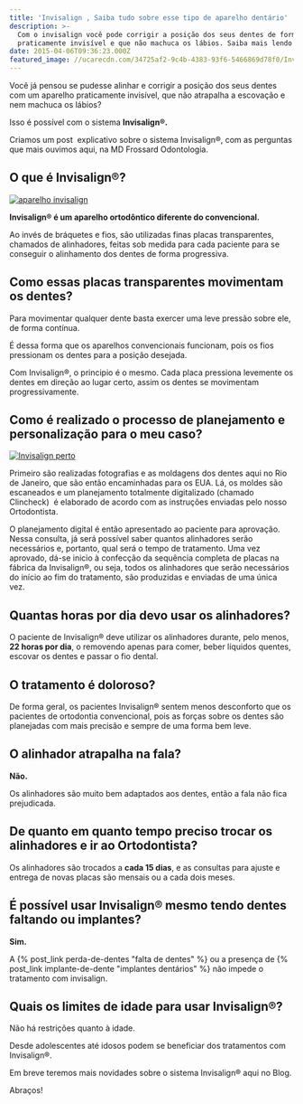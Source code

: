 ```yaml
---
title: 'Invisalign , Saiba tudo sobre esse tipo de aparelho dentário'
description: >-
  Com o invisalign você pode corrigir a posição dos seus dentes de forma
  praticamente invisível e que não machuca os lábios. Saiba mais lendo o texto.
date: 2015-04-06T09:36:23.000Z
featured_image: //ucarecdn.com/34725af2-9c4b-4383-93f6-5466869d78f0/Invisalign.jpg
---
```


Você já pensou se pudesse alinhar e corrigir a posição dos seus dentes com um aparelho praticamente invisível, que não atrapalha a escovação e nem machuca os lábios?

Isso é possível com o sistema **Invisalign®.**

Criamos um post  explicativo sobre o sistema Invisalign®, com as perguntas que mais ouvimos aqui, na MD Frossard Odontologia.

O que é Invisalign®?
--------------------

[![aparelho invisalign](/images/uploads/2015/04/aparelho-invisalign-1024x752.jpg)](//ucarecdn.com/3716881e-9273-4a78-818c-ed52bc1f697e/aparelho-invisalign.jpg)

**Invisalign® é um aparelho ortodôntico diferente do convencional.**

Ao invés de bráquetes e fios, são utilizadas finas placas transparentes, chamados de alinhadores, feitas sob medida para cada paciente para se conseguir o alinhamento dos dentes de forma progressiva.

Como essas placas transparentes movimentam os dentes?
-----------------------------------------------------

Para movimentar qualquer dente basta exercer uma leve pressão sobre ele, de forma contínua.

É dessa forma que os aparelhos convencionais funcionam, pois os fios pressionam os dentes para a posição desejada.

Com Invisalign®, o principio é o mesmo. Cada placa pressiona levemente os dentes em direção ao lugar certo, assim os dentes se movimentam progressivamente.

Como é realizado o processo de planejamento e personalização para o meu caso?
-----------------------------------------------------------------------------

[![Invisalign perto](//ucarecdn.com/422f9ca4-ba04-4e44-9e1d-836096d29554/Invisalign-perto.jpg)](//ucarecdn.com/422f9ca4-ba04-4e44-9e1d-836096d29554/Invisalign-perto.jpg)

Primeiro são realizadas fotografias e as moldagens dos dentes aqui no Rio de Janeiro, que são então encaminhadas para os EUA. Lá, os moldes são escaneados e um planejamento totalmente digitalizado (chamado Clincheck)  é elaborado de acordo com as instruções enviadas pelo nosso Ortodontista.

O planejamento digital é então apresentado ao paciente para aprovação. Nessa consulta, já será possível saber quantos alinhadores serão necessários e, portanto, qual será o tempo de tratamento. Uma vez aprovado, dá-se inicio à confecção da sequência completa de placas na fábrica da Invisalign®, ou seja, todos os alinhadores que serão necessários do início ao fim do tratamento, são produzidas e enviadas de uma única vez.

Quantas horas por dia devo usar os alinhadores?
-----------------------------------------------

O paciente de Invisalign® deve utilizar os alinhadores durante, pelo menos, **22 horas por dia**, o removendo apenas para comer, beber líquidos quentes, escovar os dentes e passar o fio dental.

O tratamento é doloroso?
------------------------

De forma geral, os pacientes Invisalign® sentem menos desconforto que os pacientes de ortodontia convencional, pois as forças sobre os dentes são planejadas com mais precisão e sempre de uma forma bem leve.

O alinhador atrapalha na fala?
------------------------------

**Não.**

Os alinhadores são muito bem adaptados aos dentes, então a fala não fica prejudicada.

De quanto em quanto tempo preciso trocar os alinhadores e ir ao Ortodontista?
-----------------------------------------------------------------------------

Os alinhadores são trocados a **cada 15 dias**, e as consultas para ajuste e entrega de novas placas são mensais ou a cada dois meses.

É possível usar Invisalign® mesmo tendo dentes faltando ou implantes?
---------------------------------------------------------------------

**Sim.**

A {% post_link perda-de-dentes "falta de dentes" %} ou a presença de {% post_link implante-de-dente "implantes dentários" %} não impede o tratamento com invisalign.

Quais os limites de idade para usar Invisalign®?
------------------------------------------------

Não há restrições quanto à idade.

Desde adolescentes até idosos podem se beneficiar dos tratamentos com Invisalign®.

Em breve teremos mais novidades sobre o sistema Invisalign® aqui no Blog.

Abraços!
